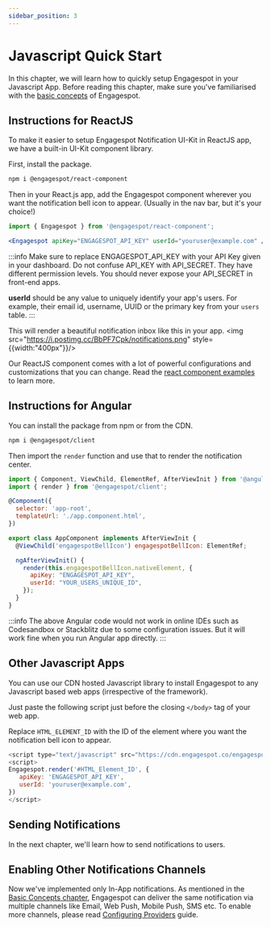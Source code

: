 ```yaml
---
sidebar_position: 3
---
```


# Javascript Quick Start

In this chapter, we will learn how to quickly setup Engagespot in your Javascript App. Before reading this chapter, make sure you've familiarised with the [basic concepts](./understanding-concepts.md) of Engagespot.

## Instructions for ReactJS

To make it easier to setup Engagespot Notification UI-Kit in ReactJS app, we have a built-in UI-Kit component library.

First, install the package.

```bash
npm i @engagespot/react-component
```

Then in your React.js app, add the Engagespot component wherever you want the notification bell icon to appear. (Usually in the nav bar, but it's your choice!)

```jsx
import { Engagespot } from '@engagespot/react-component';

<Engagespot apiKey="ENGAGESPOT_API_KEY" userId="youruser@example.com" />;
```

:::info
Make sure to replace ENGAGESPOT_API_KEY with your API Key given in your dashboard. Do not confuse API_KEY with API_SECRET. They have different permission levels. You should never expose your API_SECRET in front-end apps.

**userId** should be any value to uniquely identify your app's users. For example, their email id, username, UUID or the primary key from your `users` table.
:::

This will render a beautiful notification inbox like this in your app.
<img src="https://i.postimg.cc/BbPF7Cpk/notifications.png" style={{width:"400px"}}/>

Our ReactJS component comes with a lot of powerful configurations and customizations that you can change. Read the [react component examples](../learn-by-examples/react-component/simple-notification.mdx) to learn more.

## Instructions for Angular

You can install the package from npm or from the CDN.

```bash
npm i @engagespot/client
```

Then import the `render` function and use that to render the notification center.

```javascript
import { Component, ViewChild, ElementRef, AfterViewInit } from '@angular/core';
import { render } from '@engagespot/client';

@Component({
  selector: 'app-root',
  templateUrl: './app.component.html',
})

export class AppComponent implements AfterViewInit {
  @ViewChild('engagespotBellIcon') engagespotBellIcon: ElementRef;

  ngAfterViewInit() {
    render(this.engagespotBellIcon.nativeElement, {
      apiKey: "ENGAGESPOT_API_KEY",
      userId: "YOUR_USERS_UNIQUE_ID",
    });
  }
}
```
:::info
The above Angular code would not work in online IDEs such as Codesandbox or Stackblitz due to some configuration issues. But it will work fine when you run Angular app directly.
:::

## Other Javascript Apps

You can use our CDN hosted Javascript library to install Engagespot to any Javascript based web apps (irrespective of the framework).

Just paste the following script just before the closing `</body>` tag of your web app.

Replace `HTML_ELEMENT_ID` with the ID of the element where you want the notification bell icon to appear.

```js
<script type="text/javascript" src="https://cdn.engagespot.co/engagespot-client.min.js"></script>
<script>
Engagespot.render('#HTML_Element_ID', {
   apiKey: 'ENGAGESPOT_API_KEY',
   userId: 'youruser@example.com',
})
</script>

```

## Sending Notifications

In the next chapter, we'll learn how to send notifications to users.

## Enabling Other Notifications Channels

Now we've implemented only In-App notifications. As mentioned in the [Basic Concepts chapter](./understanding-concepts.md), Engagespot can deliver the same notification via multiple channels like Email, Web Push, Mobile Push, SMS etc. To enable more channels, please read [Configuring Providers](../channels/what-are-providers.md) guide.
